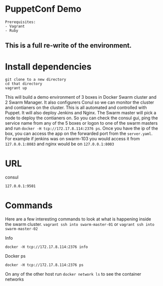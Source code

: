 # PuppetConf Demo
```
Prerequisites:
- Vagrant
- Ruby
```
## This is a full re-write of the environment.

# Install dependencies
```
git clone to a new directory
cd that directory
vagrant up
```
This will build a demo environment of 3 boxes in Docker Swarm cluster and 2 Swarm Manager. It also configurers Conul so we can monitor the cluster and contianers on the cluster.
This is all automated and controlled with Puppet. It will also deploy Jenkins and Nginx. The Swarm master will pick a node to deploy the contianers on. So you can check the consul gui, ping the service name from any of the 5 boxes or logon to one of the swarm masters and run ````docker -H tcp://172.17.8.114:2376 ps````. Once you have the ip of the box, you can access the app on the forwarded port from the ````server.yaml````. 
For example if jenkins was on swarm-103 you would access it from ````127.0.0.1:8083```` and nginx would be on ````127.0.0.1:8003```` 

# URL
consul
````
127.0.0.1:9501
````

# Commands
Here are a few interesting commands to look at what is happening inside the swarm cluster. ````vagrant ssh into swarm-master-01```` or ````vagrant ssh into swarm-master-02````


Info
````
docker -H tcp://172.17.8.114:2376 info
`````  

Docker ps
```` 
docker -H tcp://172.17.8.114:2376 ps
````

On any of the other host run ````docker network ls```` to see the container networks


